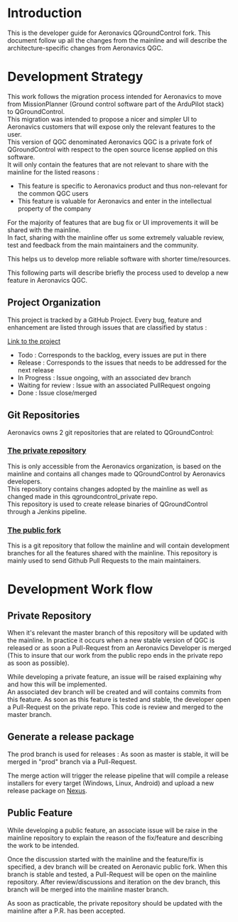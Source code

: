 # Introduction

This is the developer guide for Aeronavics QGroundControl fork.
This document follow up all the changes from the mainline and will describe the architecture-specific changes from Aeronavics QGC.

# Development Strategy

This work follows the migration process intended for Aeronavics to move from MissionPlanner (Ground control software part of the ArduPilot stack) to QGroundControl.  
This migration was intended to propose a nicer and simpler UI to Aeronavics customers that will expose only the relevant features to the user.   
This version of QGC denominated Aeronavics QGC is a private fork of QGroundControl with respect to the open source license applied on this software.   
It will only contain the features that are not relevant to share with the mainline for the listed reasons :   

- This feature is specific to Aeronavics product and thus non-relevant for the common QGC users
- This feature is valuable for Aeronavics and enter in the intellectual property of the company

For the majority of features that are bug fix or UI improvements it will be shared with the mainline.   
In fact, sharing with the mainline offer us some extremely valuable review, test and feedback from the main maintainers and the community.    

This helps us to develop more reliable software with shorter time/resources.

This following parts will describe briefly the process used to develop a new feature in Aeronavics QGC.

## Project Organization

This project is tracked by a GitHub Project. Every bug, feature and enhancement are listed through issues that are classified by status : 

[Link to the project](https://github.com/orgs/Aeronavics/projects/3)

- Todo : Corresponds to the backlog, every issues are put in there
- Release : Corresponds to the issues that needs to be addressed for the next release
- In Progress : Issue ongoing, with an associated dev branch
- Waiting for review : Issue with an associated PullRequest ongoing
- Done : Issue close/merged

## Git Repositories

Aeronavics owns 2 git repositories that are related to QGroundControl: 

### [The private repository](https://github.com/Aeronavics/qgroundcontrol_private)
This is only accessible from the Aeronavics organization, is based on the mainline and contains all changes made to QGroundControl by Aeronavics developers.   
This repository contains changes adopted by the mainline as well as changed made in this qgroundcontrol_private repo.   
This repository is used to create release binaries of QGroundControl through a Jenkins pipeline.



### [The public fork](https://github.com/Aeronavics/qgroundcontrol) 
This is a git repository that follow the mainline and will contain development branches for all the features shared with the mainline.
    This repository is mainly used to send Github Pull Requests to the main maintainers.

# Development Work flow

## Private Repository 

When it's relevant the master branch of this repository will be updated with the mainline. In practice it occurs when a new stable version of QGC is released or 
as soon a Pull-Request from an Aeronavics Developer is merged (This to insure that our work from the public repo ends in the private repo as soon as possible).

While developing a private feature, an issue will be raised explaining why and how this will be implemented.    
An associated dev branch will be created and will contains commits from this feature.
As soon as this feature is tested and stable, the developer open a Pull-Request on the private repo. This code is review and merged to the master branch.


## Generate a release package

The prod branch is used for releases : As soon as master is stable, it will be merged in "prod" branch via a Pull-Request. 

The merge action will trigger the release pipeline that will compile
a release installers for every target (Windows, Linux, Android) and upload a new release package on [Nexus](https://services.aeronavics.com/nexus).


## Public Feature

While developing a public feature, an associate issue will be raise in the mainline repository to explain the reason of the fix/feature and describing the work to be intended.   

Once the discussion started with the mainline and the feature/fix is specified, a dev branch will be created on Aeronavic public fork.
When this branch is stable and tested, a Pull-Request will be open on the mainline repository. After review/discussions and iteration on the dev branch, this branch will be merged into the mainline master branch.   

As soon as practicable, the private repository should be updated with the mainline after a P.R. has been accepted. 




